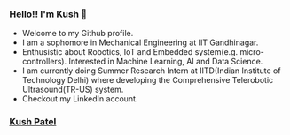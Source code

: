 ### Hello!! I'm Kush 👋

- Welcome to my Github profile. 
- I am a sophomore in Mechanical Engineering at IIT Gandhinagar. 
- Enthusistic about Robotics, IoT and Embedded system(e.g. micro-controllers). Interested in Machine Learning, AI and Data Science.
- I am currently doing Summer Research Intern at IITD(Indian Institute of Technology Delhi) where developing the Comprehensive Telerobotic Ultrasound(TR-US) system.
- Checkout my LinkedIn account.

### [Kush Patel](https://www.linkedin.com/in/kush-patel-5397281b8/)
<!--
**kushpatel19/kushpatel19** is a ✨ _special_ ✨ repository because its `README.md` (this file) appears on your GitHub profile.

Here are some ideas to get you started:

- 🔭 I’m currently working on ...
- 🌱 I’m currently learning ...
- 👯 I’m looking to collaborate on ...
- 🤔 I’m looking for help with ...
- 💬 Ask me about ...
- 📫 How to reach me: ...
- 😄 Pronouns: ...
- ⚡ Fun fact: ...
-->

